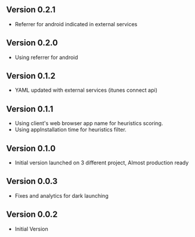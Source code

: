 ## Version 0.2.1

- Referrer for android indicated in external services

## Version 0.2.0

- Using referrer for android

## Version 0.1.2

- YAML updated with external services (itunes connect api)

## Version 0.1.1

- Using client's web browser app name for heuristics scoring.
- Using appInstallation time for heuristics filter.

## Version 0.1.0

- Initial version launched on 3 different project, Almost production ready

## Version 0.0.3

- Fixes and analytics for dark launching

## Version 0.0.2

- Initial Version
